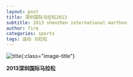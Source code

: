 ```yaml
---
layout: post
title: 深圳国际马拉松2013
subtitle: 2013 shenzhen international marthon
author: fire
categories: sports 
tags: 运动 马拉松
---
```


![title](https://image.sideproject.cn/titlex/title_004.jpg){:class="image-title"}

**2013深圳国际马拉松**

